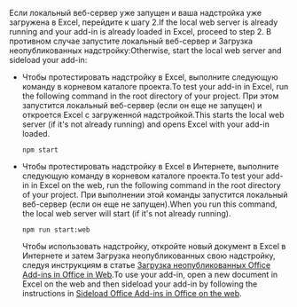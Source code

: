 <span data-ttu-id="6fcc6-101">Если локальный веб-сервер уже запущен и ваша надстройка уже загружена в Excel, перейдите к шагу 2.</span><span class="sxs-lookup"><span data-stu-id="6fcc6-101">If the local web server is already running and your add-in is already loaded in Excel, proceed to step 2.</span></span> <span data-ttu-id="6fcc6-102">В противном случае запустите локальный веб-сервер и Загрузка неопубликованных надстройку:</span><span class="sxs-lookup"><span data-stu-id="6fcc6-102">Otherwise, start the local web server and sideload your add-in:</span></span> 

- <span data-ttu-id="6fcc6-103">Чтобы протестировать надстройку в Excel, выполните следующую команду в корневом каталоге проекта.</span><span class="sxs-lookup"><span data-stu-id="6fcc6-103">To test your add-in in Excel, run the following command in the root directory of your project.</span></span> <span data-ttu-id="6fcc6-104">При этом запустится локальный веб-сервер (если он еще не запущен) и откроется Excel с загруженной надстройкой.</span><span class="sxs-lookup"><span data-stu-id="6fcc6-104">This starts the local web server (if it's not already running) and opens Excel with your add-in loaded.</span></span>

    ```command&nbsp;line
    npm start
    ```

- <span data-ttu-id="6fcc6-105">Чтобы протестировать надстройку в Excel в Интернете, выполните следующую команду в корневом каталоге проекта.</span><span class="sxs-lookup"><span data-stu-id="6fcc6-105">To test your add-in in Excel on the web, run the following command in the root directory of your project.</span></span> <span data-ttu-id="6fcc6-106">При выполнении этой команды запустится локальный веб-сервер (если он еще не запущен).</span><span class="sxs-lookup"><span data-stu-id="6fcc6-106">When you run this command, the local web server will start (if it's not already running).</span></span>

    ```command&nbsp;line
    npm run start:web
    ```

    <span data-ttu-id="6fcc6-107">Чтобы использовать надстройку, откройте новый документ в Excel в Интернете и затем Загрузка неопубликованных свою надстройку, следуя инструкциям в статье [Загрузка неопубликованных Office Add-ins in Office in Web](../testing/sideload-office-add-ins-for-testing.md#sideload-an-office-add-in-in-office-on-the-web).</span><span class="sxs-lookup"><span data-stu-id="6fcc6-107">To use your add-in, open a new document in Excel on the web and then sideload your add-in by following the instructions in [Sideload Office Add-ins in Office on the web](../testing/sideload-office-add-ins-for-testing.md#sideload-an-office-add-in-in-office-on-the-web).</span></span>
